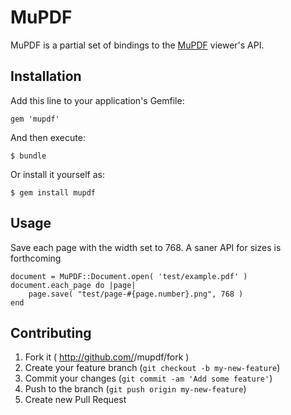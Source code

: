 # MuPDF

MuPDF is a partial set of bindings to the [MuPDF](http://www.mupdf.com) viewer's API.


## Installation

Add this line to your application's Gemfile:

    gem 'mupdf'

And then execute:

    $ bundle

Or install it yourself as:

    $ gem install mupdf

## Usage

Save each page with the width set to 768.  A saner API for sizes is forthcoming

    document = MuPDF::Document.open( 'test/example.pdf' )
    document.each_page do |page|
        page.save( "test/page-#{page.number}.png", 768 )
    end


## Contributing

1. Fork it ( http://github.com/<my-github-username>/mupdf/fork )
2. Create your feature branch (`git checkout -b my-new-feature`)
3. Commit your changes (`git commit -am 'Add some feature'`)
4. Push to the branch (`git push origin my-new-feature`)
5. Create new Pull Request

